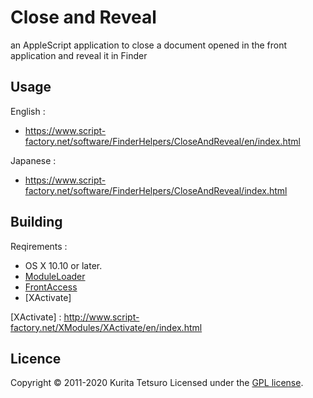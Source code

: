 Close and Reveal
=================
an AppleScript application to close a document opened in the front application and reveal it in Finder

## Usage
English :
* https://www.script-factory.net/software/FinderHelpers/CloseAndReveal/en/index.html

Japanese :
* https://www.script-factory.net/software/FinderHelpers/CloseAndReveal/index.html

## Building
Reqirements :
* OS X 10.10 or later.
* [ModuleLoader]
* [FrontAccess]
* [XActivate]

[ModuleLoader]: http://www.script-factory.net/software/OSAX/ModuleLoader/en/index.html
[FrontAccess]: http://www.script-factory.net/XModules/FrontAccess/en/index.html
[XActivate] : http://www.script-factory.net/XModules/XActivate/en/index.html

## Licence

Copyright &copy; 2011-2020 Kurita Tetsuro
Licensed under the [GPL license][GPL].
 
[GPL]: http://www.gnu.org/licenses/gpl.html
